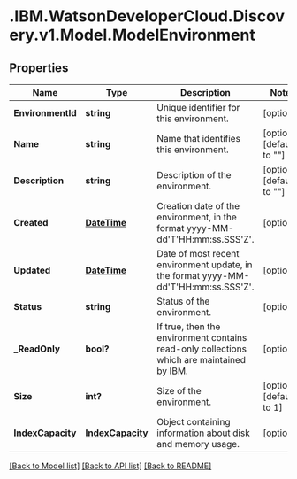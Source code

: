 # .IBM.WatsonDeveloperCloud.Discovery.v1.Model.ModelEnvironment
## Properties

Name | Type | Description | Notes
------------ | ------------- | ------------- | -------------
**EnvironmentId** | **string** | Unique identifier for this environment. | [optional] 
**Name** | **string** | Name that identifies this environment. | [optional] [default to ""]
**Description** | **string** | Description of the environment. | [optional] [default to ""]
**Created** | [**DateTime**](DateTime.md) | Creation date of the environment, in the format yyyy-MM-dd'T'HH:mm:ss.SSS'Z'. | [optional] 
**Updated** | [**DateTime**](DateTime.md) | Date of most recent environment update, in the format yyyy-MM-dd'T'HH:mm:ss.SSS'Z'. | [optional] 
**Status** | **string** | Status of the environment. | [optional] 
**_ReadOnly** | **bool?** | If true, then the environment contains read-only collections which are maintained by IBM. | [optional] 
**Size** | **int?** | Size of the environment. | [optional] [default to 1]
**IndexCapacity** | [**IndexCapacity**](IndexCapacity.md) | Object containing information about disk and memory usage. | [optional] 

[[Back to Model list]](../README.md#documentation-for-models) [[Back to API list]](../README.md#documentation-for-api-endpoints) [[Back to README]](../README.md)

